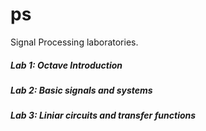# ps
Signal Processing laboratories.

##### Lab 1: Octave Introduction

##### Lab 2: Basic signals and systems

##### Lab 3: Liniar circuits and transfer functions
